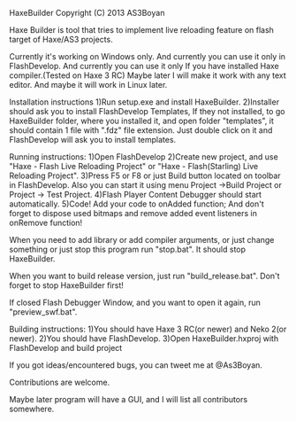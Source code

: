 HaxeBuilder Copyright (C) 2013 AS3Boyan

Haxe Builder is tool that tries to implement live reloading feature on flash target of Haxe/AS3 projects.

Currently it's working on Windows only.
And currently you can use it only in FlashDevelop.
And currently you can use it only If you have installed Haxe compiler.(Tested on Haxe 3 RC)
Maybe later I will make it work with any text editor.
And maybe it will work in Linux later.

Installation instructions
1)Run setup.exe and install HaxeBuilder.
2)Installer should ask you to install FlashDevelop Templates,
If they not installed, to go HaxeBuilder folder, where you installed it, 
and open folder "templates", it should contain 1 file with ".fdz" file extension. 
Just double click on it and FlashDevelop will ask you to install templates.

Running instructions:
1)Open FlashDevelop
2)Create new project, and use "Haxe - Flash Live Reloading Project" or 
"Haxe - Flash(Starling) Live Reloading Project".
3)Press F5 or F8 or just Build button located on toolbar in FlashDevelop.
Also you can start it using menu Project ->Build Project or Project -> Test Project.
4)Flash Player Content Debugger should start automatically.
5)Code! 
Add your code to onAdded function;
And don't forget to dispose used bitmaps and remove added event listeners in onRemove function!

When you need to add library or add compiler arguments, or just change something
or just stop this program run "stop.bat". It should stop HaxeBuilder.

When you want to build release version, just run "build_release.bat". Don't forget to stop HaxeBuilder first!

If closed Flash Debugger Window, and you want to open it again, run "preview_swf.bat".

Building instructions:
1)You should have Haxe 3 RC(or newer) and Neko 2(or newer).
2)You should have FlashDevelop.
3)Open HaxeBuilder.hxproj with FlashDevelop and build project

If you got ideas/encountered bugs, you can tweet me at @As3Boyan.

Contributions are welcome.

Maybe later program will have a GUI, and I will list all contributors somewhere.